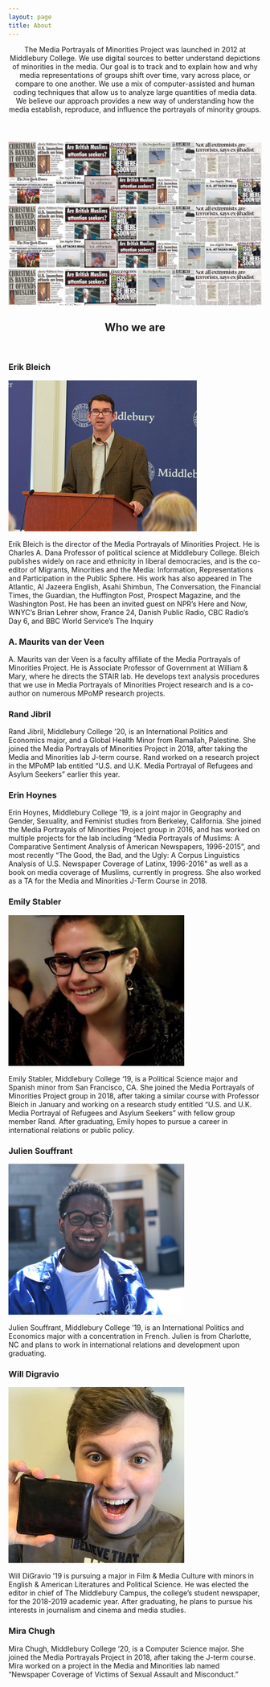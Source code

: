 ```yaml
---
layout: page
title: About
---
```

<!-- Post -->
<section class="post">
    <header class="major">
        <!-- <span class="date"></span> -->
        <p>The Media Portrayals of Minorities Project was launched in 2012 at Middlebury College. We use digital sources to better understand depictions of minorities in the media. Our goal is to track and to explain how and why media representations of groups shift over time, vary across place, or compare to one another. We use a mix of computer-assisted and human coding techniques that allow us to analyze large quantities of media data. We believe our approach provides a new way of understanding how the media establish, reproduce, and influence the portrayals of minority groups.</p>
    </header>
    <div class="image main"><img src="/assets/images/pic01.jpg" alt="" /></div>

  <header class="major">
    <h2>Who we are</h2>
  </header>

<h3>Erik Bleich</h3>
<img src="/assets/images/bio-pics/bleich.jpg" alt="" height="300px" width="375px"/>
<p>Erik Bleich is the director of the Media Portrayals of Minorities Project. He is Charles A. Dana Professor of political science at Middlebury College. Bleich publishes widely on race and ethnicity in liberal democracies, and is the co-editor of Migrants, Minorities and the Media: Information, Representations and Participation in the Public Sphere. His work has also appeared in The Atlantic, Al Jazeera English, Asahi Shimbun, The Conversation, the Financial Times, the Guardian, the Huffington Post, Prospect Magazine, and the Washington Post. He has been an invited guest on NPR’s Here and Now, WNYC’s Brian Lehrer show, France 24, Danish Public Radio, CBC Radio’s Day 6, and BBC World Service’s The Inquiry</p>

<h3>A. Maurits van der Veen</h3>
<p>A. Maurits van der Veen is a faculty affiliate of the Media Portrayals of Minorities Project. He is Associate Professor of Government at William & Mary, where he directs the STAIR lab. He develops text analysis procedures that we use in Media Portrayals of Minorities Project research and is a co-author on numerous MPoMP research projects.</p>

<h3>Rand Jibril</h3>
<p>Rand Jibril, Middlebury College ’20, is an International Politics and Economics major, and a Global Health Minor from Ramallah, Palestine. She joined the Media Portrayals of Minorities Project in 2018, after taking the Media and Minorities lab J-term course. Rand worked on a research project in the MPoMP lab entitled “U.S. and U.K. Media Portrayal of Refugees and Asylum Seekers” earlier this year. </p>

<h3>Erin Hoynes</h3>
<p>Erin Hoynes, Middlebury College ’19, is a joint major in Geography and Gender, Sexuality, and Feminist studies from Berkeley, California. She joined the Media Portrayals of Minorities Project group in 2016, and has worked on multiple projects for the lab including “Media Portrayals of Muslims: A Comparative Sentiment Analysis of American Newspapers, 1996-2015”, and most recently “The Good, the Bad, and the Ugly: A Corpus Linguistics Analysis of U.S. Newspaper Coverage of Latinx, 1996-2016" as well as a book on media coverage of Muslims, currently in progress. She also worked as a TA for the Media and Minorities J-Term Course in 2018.</p>

<h3>Emily Stabler</h3>
<img src="/assets/images/bio-pics/stabler.jpg" alt="" height="300px" width="350px"/>
<p>Emily Stabler, Middlebury College ‘19, is a Political Science major and Spanish minor from San Francisco, CA. She joined the Media Portrayals of Minorities Project group in 2018, after taking a similar course with Professor Bleich in January and working on a research study entitled “U.S. and U.K. Media Portrayal of Refugees and Asylum Seekers” with fellow group member Rand. After graduating, Emily hopes to pursue a career in international relations or public policy.</p>

<h3>Julien Souffrant</h3>
<img src="/assets/images/bio-pics/souffrant.jpg" alt="" height="300px" width="350px"/>
<p>Julien Souffrant, Middlebury College ’19, is an International Politics and Economics major with a concentration in French. Julien is from Charlotte, NC and plans to work in international relations and development upon graduating.</p>

<h3>Will Digravio</h3>
<img src="/assets/images/bio-pics/digravio.jpg" alt="" height="350px" width="350px"/>
<p>Will DiGravio ’19 is pursuing a major in Film & Media Culture with minors in English & American Literatures and Political Science. He was elected the editor in chief of The Middlebury Campus, the college’s student newspaper, for the 2018-2019 academic year. After graduating, he plans to pursue his interests in journalism and cinema and media studies.</p>
<h3>Mira Chugh</h3>
<p>Mira Chugh, Middlebury College ‘20, is a Computer Science major. She joined the Media Portrayals Project in 2018, after taking the J-term course. Mira worked on a project in the Media and Minorities lab named “Newspaper Coverage of Victims of Sexual Assault and Misconduct.”</p>
</section>
